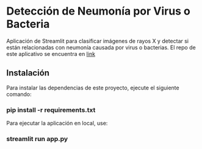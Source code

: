 # Detección de Neumonía por Virus o Bacteria

Aplicación de Streamlit para clasificar imágenes de rayos X y detectar si están relacionadas con neumonía causada por virus o bacterias.
El repo de este aplicativo se encuentra en [link](https://github.com/SRENDONP/MLDS_U6_PROYECTO_FINAL_ARISTIZABAL_RENDON)

## Instalación

Para instalar las dependencias de este proyecto, ejecute el siguiente comando:

### pip install -r requirements.txt

Para ejecutar la aplicación en local, use:

### streamlit run app.py